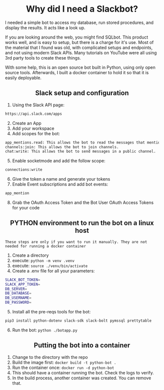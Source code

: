<h1 align="center">Why did I need a Slackbot?</h1>

I needed a simple bot to access my database, run stored procedures, and display the results. It acts like a look up. 

If you are looking around the web, you might find SQLbot. This product works well, and is easy to setup, but there is a charge for it's use.
Most of the material that I found was old, with complicated setups and endpoints, and not using modern Slack APIs. Many tutorials on YouTube were all using 3rd party tools to create these things.

With some help, this is an open source bot built in Python, using only open source tools.
Afterwards, I built a docker container to hold it so that it is easily deployable. 

<h2 align="center">Slack setup and configuration</h2>

1. Using the Slack API page:
```sh
https://api.slack.com/apps
```
2. Create an App
3. Add your workspace
4. Add scopes for the bot:
```sh
app_mentions.read: This allows the bot to read the messages that mention our bot.
channels:join: This allows the bot to join channels.
chat:write: This allows the bot to send messages in a public channel.
```
5. Enable socketmode and add the follow scope:
```sh
connections:write
```
6. Give the token a name and generate your tokens
7. Enable Event subscriptions and add bot events:
```sh
app_mention
```
8. Grab the OAuth Access Token and the Bot User OAuth Access Tokens for your code

<h2 align="center">PYTHON environment to run the bot on a linux host</h2>

`These steps are only if you want to run it manually. They are not needed for running a docker container`

1. Create a directory
2. execute: `python -m venv .venv`
3. execute: `source ./venv/bin/activate`
4. Create a .env file for all your parameters:
```sh
SLACK_BOT_TOKEN=
SLACK_APP_TOKEN=
DB_SERVER=
DB_DATABASE=
DB_USERNAME=
DB_PASSWORD=
```
5. Install all the pre-reqs tools for the bot:
```sh
pip3 install python-dotenv slack-sdk slack-bolt pymssql prettytable
```
6. Run the bot: `python ./botapp.py`

<h2 align="center">Putting the bot into a container</h2>

1. Change to the directory with the repo
2. Build the image first: `docker build -t python-bot .`
3. Run the container once: `docker run -d python-bot`
4. This should have a container running the bot. Check the logs to verify.
5. In the build process, another container was created. You can remove that.
